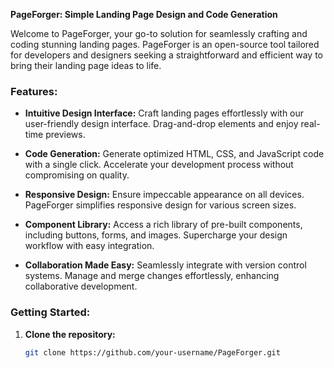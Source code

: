 **PageForger: Simple Landing Page Design and Code Generation**

Welcome to PageForger, your go-to solution for seamlessly crafting and coding stunning landing pages. PageForger is an open-source tool tailored for developers and designers seeking a straightforward and efficient way to bring their landing page ideas to life.

### Features:

- **Intuitive Design Interface:** Craft landing pages effortlessly with our user-friendly design interface. Drag-and-drop elements and enjoy real-time previews.

- **Code Generation:** Generate optimized HTML, CSS, and JavaScript code with a single click. Accelerate your development process without compromising on quality.

- **Responsive Design:** Ensure impeccable appearance on all devices. PageForger simplifies responsive design for various screen sizes.

- **Component Library:** Access a rich library of pre-built components, including buttons, forms, and images. Supercharge your design workflow with easy integration.

- **Collaboration Made Easy:** Seamlessly integrate with version control systems. Manage and merge changes effortlessly, enhancing collaborative development.

### Getting Started:

1. **Clone the repository:**
   ```bash
   git clone https://github.com/your-username/PageForger.git
   ```
